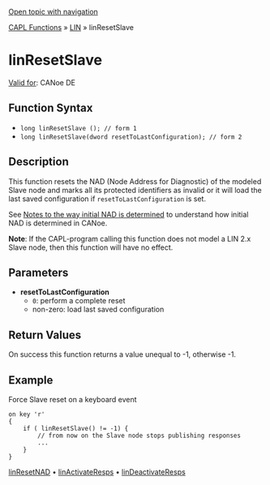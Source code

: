 [Open topic with navigation](../../../../../CANoeDEFamily.htm#Topics/CAPLFunctions/LIN/Functions/CAPLfunctionLINResetSlave.md)

[CAPL Functions](../../CAPLfunctions.md) » [LIN](../CAPLfunctionsLINOverview.md) » linResetSlave

# linResetSlave

[Valid for](../../../Shared/FeatureAvailability.md): CANoe DE

## Function Syntax

- `long linResetSlave (); // form 1`
- `long linResetSlave(dword resetToLastConfiguration); // form 2`

## Description

This function resets the NAD (Node Address for Diagnostic) of the modeled Slave node and marks all its protected identifiers as invalid or it will load the last saved configuration if `resetToLastConfiguration` is set.

See [Notes to the way initial NAD is determined](../CAPLfunctionsLINInitialNad.md) to understand how initial NAD is determined in CANoe.

**Note**: If the CAPL-program calling this function does not model a LIN 2.x Slave node, then this function will have no effect.

## Parameters

- **resetToLastConfiguration**
  - `0`: perform a complete reset
  - non-zero: load last saved configuration

## Return Values

On success this function returns a value unequal to -1, otherwise -1.

## Example

Force Slave reset on a keyboard event

```plaintext
on key 'r'
{
    if ( linResetSlave() != -1) {
        // from now on the Slave node stops publishing responses 
        ...
    }
}
```

[linResetNAD](CAPLfunctionLINResetNad.md) • [linActivateResps](CAPLfunctionLINActivateResps.md) • [linDeactivateResps](CAPLfunctionLINDeactivateResps.md)
